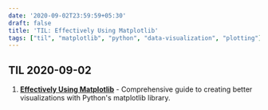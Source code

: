 ```yaml
---
date: '2020-09-02T23:59:59+05:30'
draft: false
title: 'TIL: Effectively Using Matplotlib'
tags: ["til", "matplotlib", "python", "data-visualization", "plotting"]
---
```


## TIL 2020-09-02

1. **[Effectively Using Matplotlib](https://pbpython.com/effective-matplotlib.html)** - Comprehensive guide to creating better visualizations with Python's matplotlib library.